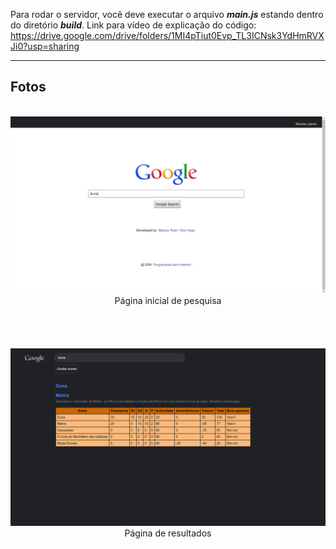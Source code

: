 Para rodar o servidor, você deve executar o arquivo ___main.js___ estando dentro do diretório ___build___.
Link para vídeo de explicação do código: https://drive.google.com/drive/folders/1MI4pTiut0Evp_TL3ICNsk3YdHmRVXJi0?usp=sharing

***

## Fotos


<br>

<img src="/prints/search.png">
<div align="center"> 
Página inicial de pesquisa
</div>
<br>
<br>
<br>
<br>

<img src="/prints/results.png">
<div align="center"> 
Página de resultados
</div>

